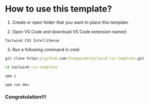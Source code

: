 # How to use this template?

1. Create or open folder that you want to place this template.

2. Open VS Code and download VS Code extension named:

```
Tailwind CSS IntelliSense
```

3. Run a following command in cmd:

```cmd
git clone https://github.com/SleepyLe0/tailwind-css-template.git
```
```cmd
cd tailwind-css-template
```
```cmd
npm i
```
```cmd
npm run dev
```

### Congratulation!!!
